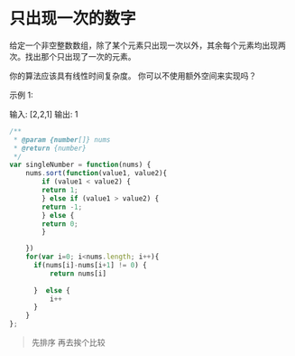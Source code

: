 # 只出现一次的数字
给定一个非空整数数组，除了某个元素只出现一次以外，其余每个元素均出现两次。找出那个只出现了一次的元素。

你的算法应该具有线性时间复杂度。 你可以不使用额外空间来实现吗？

示例 1:

输入: [2,2,1]
输出: 1

``` javascript
/**
 * @param {number[]} nums
 * @return {number}
 */
var singleNumber = function(nums) {
    nums.sort(function(value1, value2){
        if (value1 < value2) {
        return 1;
        } else if (value1 > value2) {
        return -1;
        } else {
        return 0;
        }

    })
    for(var i=0; i<nums.length; i++){
      if(nums[i]-nums[i+1] != 0) {
          return nums[i]
          
      }  else {
          i++
      }
    }
};
```
> 先排序 再去挨个比较

